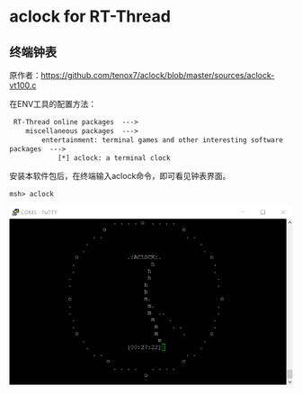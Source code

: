 # aclock for RT-Thread 
## 终端钟表

原作者：https://github.com/tenox7/aclock/blob/master/sources/aclock-vt100.c

在ENV工具的配置方法：

```
 RT-Thread online packages  --->
    miscellaneous packages  --->
        entertainment: terminal games and other interesting software packages  --->
            [*] aclock: a terminal clock
```

安装本软件包后，在终端输入aclock命令，即可看见钟表界面。

```shell
msh> aclock
```

![clock.png](clock.png)